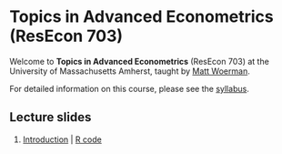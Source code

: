 # Topics in Advanced Econometrics (ResEcon 703)

Welcome to **Topics in Advanced Econometrics** (ResEcon 703) at the University of Massachusetts Amherst, taught by [Matt Woerman](https://sites.google.com/site/mattwoerman/).

For detailed information on this course, please see the [syllabus](https://raw.githack.com/woerman/ResEcon703/master/syllabus/syllabus.pdf).

## Lecture slides

1. [Introduction](https://raw.githack.com/woerman/ResEcon703/master/slides/lecture_01/lecture_01.pdf) | [R code](https://github.com/woerman/ResEcon703/blob/master/slides/lecture_01/lecture_01.R)
